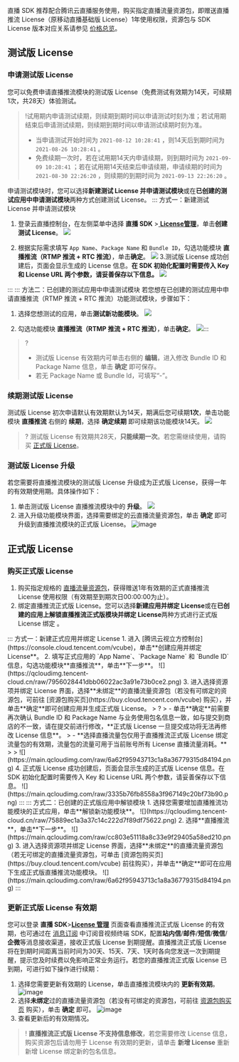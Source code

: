 直播 SDK 推荐配合腾讯云直播服务使用，购买指定直播流量资源包，即赠送直播推流 License（原移动直播基础版 License）1年使用权限，资源包与 SDK License 版本对应关系请参见 [价格总览](https://cloud.tencent.com/document/product/454/8008)。

## 测试版 License


### 申请测试版 License

您可以免费申请直播推流模块的测试版 License（免费测试有效期为14天，可续期1次，共28天）体验测试。

>!试用期内申请测试续期，则续期到期时间以申请测试时刻为准；若试用期结束后申请测试续期，则续期到期时间以申请测试续期时刻为准。
>- 当申请测试开始时间为  `2021-08-12 10:28:41` ，则14天后到期时间为  `2021-08-26 10:28:41` 。
>- 免费续期一次时，若在试用期14天内申请续期，则到期时间为  `2021-09-09 10:28:41` ；若在试用期14天结束后申请续期，申请续期的时间为  `2021-08-30 22:26:20` ，则续期的到期时间为  `2021-09-13 22:26:20` 。

申请测试模块时，您可以选择**新建测试 License 并申请测试模块**或在**已创建的测试应用中申请测试模块**两种方式创建测试 License。
<dx-tabs>
::: 方式一：新建测试 License 并申请测试模块

1. 登录云直播控制台，在左侧菜单中选择 **直播 SDK** >[ **License管理**](https://console.cloud.tencent.com/live/license)，单击**创建测试 License**。
![](https://qcloudimg.tencent-cloud.cn/raw/1defdf99f755e854f2ca636ad7a1bb7d.png)

2. 根据实际需求填写 `App Name`、`Package Name` 和 `Bundle ID`，勾选功能模块 **直播推流（RTMP 推流 + RTC 推流）**，单击**确定**。
![](https://qcloudimg.tencent-cloud.cn/raw/dc41064dbbe0ae717239d5bae582d3b2.png)
3.测试版 License 成功创建后，页面会显示生成的 License 信息。**在 SDK 初始化配置时需要传入 Key 和 License URL 两个参数，请妥善保存以下信息。**
![](https://qcloudimg.tencent-cloud.cn/raw/b6b13ea2a50f641a9342ae599eb67673.png)

:::
::: 方法二：已创建的测试应用中申请测试模块
若您想在已创建的测试应用中申请直播推流（RTMP 推流 + RTC 推流）功能测试模块，步骤如下：

1. 选择您想测试的应用，单击**测试新功能模块**。
![](https://qcloudimg.tencent-cloud.cn/raw/8eb1114c91204dec3669cbf0b6fd15a4.png)

2. 勾选功能模块 **直播推流（RTMP 推流 + RTC 推流）**，单击**确定**。
![](https://qcloudimg.tencent-cloud.cn/raw/d15f9bb8b78f43fcf826d9ae8e0931e0.png):::
</dx-tabs>

>? 
>- 测试版 License 有效期内可单击右侧的 **编辑**，进入修改 Bundle ID 和 Package Name 信息，单击 **确定** 即可保存。
>- 若无 Package Name 或 Bundle Id，可填写“-”。


### 续期测试版 License

测试版 License 初次申请默认有效期默认为14天，期满后您可续期**1次**，单击功能模块 **直播推流** 右侧的 **续期**，选择 **确定续期** 即可续期该功能模块14天。
![](https://qcloudimg.tencent-cloud.cn/raw/8d81c3108a765b8a93c181b589447bf0.png)

>? 测试版 License 有效期共28天，**只能续期一次**。若您需继续使用，请购买 [正式版 License](#formal)。


### 测试版 License 升级

若您需要将直播推流模块的测试版 License 升级成为正式版 License，获得一年的有效期使用期。具体操作如下：


1. 单击测试版 License 直播推流模块中的 **升级**。
   ![](https://qcloudimg.tencent-cloud.cn/raw/b1aa101f5e58b309ed40036cce8bb67f.png)
2. 进入升级功能模块界面，选择需要绑定的云直播流量资源包，单击 **确定** 即可升级到直播推流模块的正式版 License。
   ![image](https://main.qcloudimg.com/raw/636f1237e64229e05308475861ce70eb.png)


## 正式版 License


### 购买正式版 License


1. 购买指定规格的 [直播流量资源包](https://cloud.tencent.com/document/product/1449/56973#live)，获得赠送1年有效期的正式直播推流 License 使用权限（有效期至到期次日00:00:00为止）。
2. 绑定直播推流正式版 License。您可以选择**新建应用并绑定 License**或在**已创建的应用上解锁直播推流正式版模块并绑定 License**两种方式进行正式版 License 绑定 。
<dx-tabs>
::: 方式一：新建正式应用并绑定 License
1. 进入 [腾讯云视立方控制台](https://console.cloud.tencent.com/vcube)，单击**创建应用并绑定 License**。
2. 填写正式应用的 `App Name`、`Package Name` 和 `Bundle ID` 信息，勾选功能模块**直播推流**，单击**下一步**。
![](https://qcloudimg.tencent-cloud.cn/raw/7956028441dbb06022ac3a91e73b0ce2.png)
3. 进入选择资源项并绑定 License 界面，选择**未绑定**的直播流量资源包（若没有可绑定的资源包，可前往 [资源包购买页](https://buy.cloud.tencent.com/vcube) 购买），并单击**确定**即可创建应用并生成正式版 License。
> ?
> - 单击**确定**前需要再次确认 Bundle ID 和 Package Name 与业务使用包名信息一致，如与提交到商店的不一致，请在提交前进行修改，**正式版 License 一旦提交成功将无法再修改 License 信息**。
> - **选择直播流量包仅用于直播推流正式版 License 绑定流量包的有效期，流量包的流量可用于当前账号所有 License 直播流量消耗。**
>
> ![](https://main.qcloudimg.com/raw/6a62f95943713c1a8a36779315d84194.png)
4. 正式版 License 成功创建后，页面会显示生成的正式版 License 信息。在 SDK 初始化配置时需要传入 Key 和 License URL 两个参数，请妥善保存以下信息。
![](https://main.qcloudimg.com/raw/3335b76fb8558a3f967149c20bf73b90.png)
:::
::: 方式二：已创建的正式版应用中解锁模块
1. 选择您需要增加直播推流功能模块的正式应用，单击**解锁新功能模块**。
![](https://qcloudimg.tencent-cloud.cn/raw/75889ec1a3a37c14c222d7f89df75622.png)
2. 选择**直播推流**，单击**下一步**。
![](https://main.qcloudimg.com/raw/cc803e51118a8c33e9f29405a58ed210.png)
3. 进入选择资源项并绑定 License 界面，选择**未绑定**的直播流量资源包（若无可绑定的直播流量资源包，可单击 [资源包购买页](https://buy.cloud.tencent.com/vcube) 前往购买），并单击**确定**即可在应用下生成正式版直播推流功能模块。
![](https://main.qcloudimg.com/raw/6a62f95943713c1a8a36779315d84194.png)
:::
</dx-tabs>


### 更新正式版 License 有效期

您可以登录 **直播 SDK**>**[License 管理](https://console.cloud.tencent.com/live/license)** 页面查看直播推流正式版 License 的有效期，也可通过在 [消息订阅](https://console.cloud.tencent.com/message/subscription) 中订阅音视频终端 SDK，配置**站内信**/**邮件**/**短信**/**微信**/**企微**等消息接收渠道，接收正式版 License 到期提醒。直播推流正式版 License 将在到期时间距离当前时间为30天、15天、7天、1天时各向您发送一次到期提醒，提示您及时续费以免影响正常业务运行。若您的直播推流正式版 License 已到期，可进行如下操作进行续期：

1. 选择您需要更新有效期的 License，单击直播推流模块内的 **更新有效期**。
![image](https://main.qcloudimg.com/raw/72e03f5ff392eac9e6d82cb20dcbf79d.png)
2. 选择**未绑定**过的直播流量资源包（若没有可绑定的资源包，可前往 [资源包购买页](https://buy.cloud.tencent.com/vcube) 购买），单击 **确定** 即可。
![image](https://main.qcloudimg.com/raw/627e142976b084212c8d9df060578b37.png)
3. 查看更新后的有效期情况。

>! **直播推流正式版 License 不支持信息修改**，若您需要修改 License 信息，购买资源包后请勿用于 License 有效期的更新，请单击 **新增 License** 重新新增 License 绑定新的包名信息。

